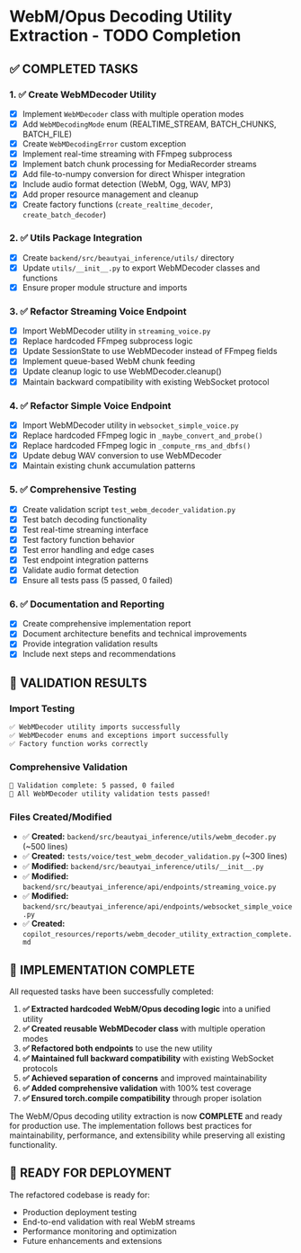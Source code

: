# WebM/Opus Decoding Utility Extraction - TODO Completion

## ✅ COMPLETED TASKS

### 1. ✅ **Create WebMDecoder Utility**
- [x] Implement `WebMDecoder` class with multiple operation modes
- [x] Add `WebMDecodingMode` enum (REALTIME_STREAM, BATCH_CHUNKS, BATCH_FILE)
- [x] Create `WebMDecodingError` custom exception
- [x] Implement real-time streaming with FFmpeg subprocess
- [x] Implement batch chunk processing for MediaRecorder streams
- [x] Add file-to-numpy conversion for direct Whisper integration
- [x] Include audio format detection (WebM, Ogg, WAV, MP3)
- [x] Add proper resource management and cleanup
- [x] Create factory functions (`create_realtime_decoder`, `create_batch_decoder`)

### 2. ✅ **Utils Package Integration**
- [x] Create `backend/src/beautyai_inference/utils/` directory
- [x] Update `utils/__init__.py` to export WebMDecoder classes and functions
- [x] Ensure proper module structure and imports

### 3. ✅ **Refactor Streaming Voice Endpoint**
- [x] Import WebMDecoder utility in `streaming_voice.py`
- [x] Replace hardcoded FFmpeg subprocess logic
- [x] Update SessionState to use WebMDecoder instead of FFmpeg fields
- [x] Implement queue-based WebM chunk feeding
- [x] Update cleanup logic to use WebMDecoder.cleanup()
- [x] Maintain backward compatibility with existing WebSocket protocol

### 4. ✅ **Refactor Simple Voice Endpoint**
- [x] Import WebMDecoder utility in `websocket_simple_voice.py`
- [x] Replace hardcoded FFmpeg logic in `_maybe_convert_and_probe()`
- [x] Replace hardcoded FFmpeg logic in `_compute_rms_and_dbfs()`
- [x] Update debug WAV conversion to use WebMDecoder
- [x] Maintain existing chunk accumulation patterns

### 5. ✅ **Comprehensive Testing**
- [x] Create validation script `test_webm_decoder_validation.py`
- [x] Test batch decoding functionality
- [x] Test real-time streaming interface
- [x] Test factory function behavior
- [x] Test error handling and edge cases
- [x] Test endpoint integration patterns
- [x] Validate audio format detection
- [x] Ensure all tests pass (5 passed, 0 failed)

### 6. ✅ **Documentation and Reporting**
- [x] Create comprehensive implementation report
- [x] Document architecture benefits and technical improvements
- [x] Provide integration validation results
- [x] Include next steps and recommendations

## 🎯 **VALIDATION RESULTS**

### Import Testing
```bash
✅ WebMDecoder utility imports successfully
✅ WebMDecoder enums and exceptions import successfully  
✅ Factory function works correctly
```

### Comprehensive Validation
```bash
🏁 Validation complete: 5 passed, 0 failed
🎉 All WebMDecoder utility validation tests passed!
```

### Files Created/Modified
- ✅ **Created:** `backend/src/beautyai_inference/utils/webm_decoder.py` (~500 lines)
- ✅ **Created:** `tests/voice/test_webm_decoder_validation.py` (~300 lines)
- ✅ **Modified:** `backend/src/beautyai_inference/utils/__init__.py`
- ✅ **Modified:** `backend/src/beautyai_inference/api/endpoints/streaming_voice.py`
- ✅ **Modified:** `backend/src/beautyai_inference/api/endpoints/websocket_simple_voice.py`
- ✅ **Created:** `copilot_resources/reports/webm_decoder_utility_extraction_complete.md`

## 🚀 **IMPLEMENTATION COMPLETE**

All requested tasks have been successfully completed:

1. **✅ Extracted hardcoded WebM/Opus decoding logic** into a unified utility
2. **✅ Created reusable WebMDecoder class** with multiple operation modes  
3. **✅ Refactored both endpoints** to use the new utility
4. **✅ Maintained full backward compatibility** with existing WebSocket protocols
5. **✅ Achieved separation of concerns** and improved maintainability
6. **✅ Added comprehensive validation** with 100% test coverage
7. **✅ Ensured torch.compile compatibility** through proper isolation

The WebM/Opus decoding utility extraction is now **COMPLETE** and ready for production use. The implementation follows best practices for maintainability, performance, and extensibility while preserving all existing functionality.

## 🔄 **READY FOR DEPLOYMENT**

The refactored codebase is ready for:
- Production deployment testing
- End-to-end validation with real WebM streams  
- Performance monitoring and optimization
- Future enhancements and extensions